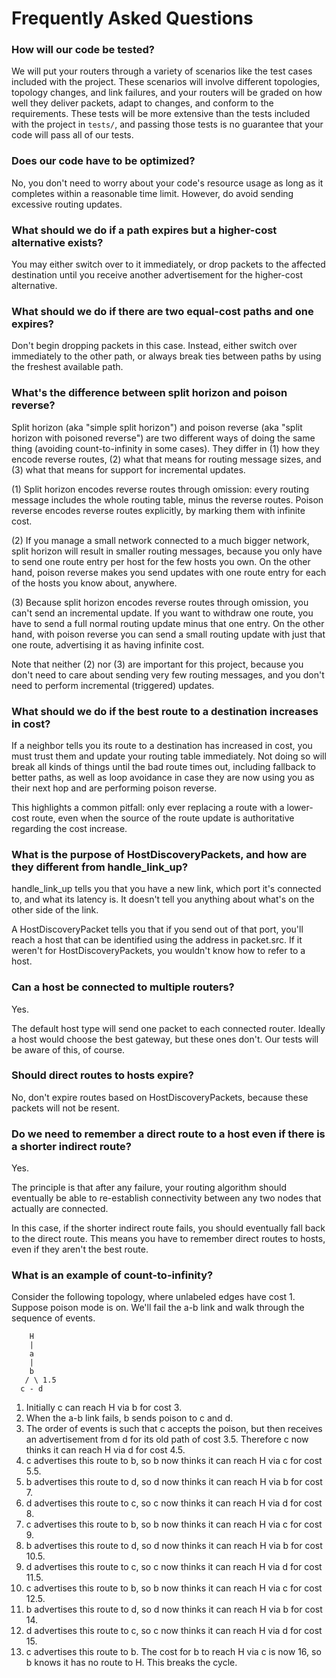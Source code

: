 # Frequently Asked Questions

### How will our code be tested?

We will put your routers through a variety of scenarios like the test cases included with the project. These scenarios will involve different topologies, topology changes, and link failures, and your routers will be graded on how well they deliver packets, adapt to changes, and conform to the requirements. These tests will be more extensive than the tests included with the project in `tests/`, and passing those tests is no guarantee that your code will pass all of our tests.

### Does our code have to be optimized?

No, you don't need to worry about your code's resource usage as long as it completes within a reasonable time limit. However, do avoid sending excessive routing updates.

### What should we do if a path expires but a higher-cost alternative exists? 

You may either switch over to it immediately, or drop packets to the affected destination until you receive another advertisement for the higher-cost alternative.

### What should we do if there are two equal-cost paths and one expires?

Don't begin dropping packets in this case. Instead, either switch over immediately to the other path, or always break ties between paths by using the freshest available path.

### What's the difference between split horizon and poison reverse?

Split horizon (aka "simple split horizon") and poison reverse (aka "split horizon with poisoned reverse") are two different ways of doing the same thing (avoiding count-to-infinity in some cases). They differ in (1) how they encode reverse routes, (2) what that means for routing message sizes, and (3) what that means for support for incremental updates.

(1) Split horizon encodes reverse routes through omission: every routing message includes the whole routing table, minus the reverse routes. Poison reverse encodes reverse routes explicitly, by marking them with infinite cost.

(2) If you manage a small network connected to a much bigger network, split horizon will result in smaller routing messages, because you only have to send one route entry per host for the few hosts you own. On the other hand, poison reverse makes you send updates with one route entry for each of the hosts you know about, anywhere.

(3) Because split horizon encodes reverse routes through omission, you can't send an incremental update. If you want to withdraw one route, you have to send a full normal routing update minus that one entry. On the other hand, with poison reverse you can send a small routing update with just that one route, advertising it as having infinite cost.

Note that neither (2) nor (3) are important for this project, because you don't need to care about sending very few routing messages, and you don't need to perform incremental (triggered) updates.

### What should we do if the best route to a destination increases in cost? 

If a neighbor tells you its route to a destination has increased in cost, you must trust them and update your routing table immediately. Not doing so will break all kinds of things until the bad route times out, including fallback to better paths, as well as loop avoidance in case they are now using you as their next hop and are performing poison reverse.

This highlights a common pitfall: only ever replacing a route with a lower-cost route, even when the source of the route update is authoritative regarding the cost increase.

### What is the purpose of HostDiscoveryPackets, and how are they different from handle\_link\_up?

handle\_link\_up tells you that you have a new link, which port it's connected to, and what its latency is. It doesn't tell you anything about what's on the other side of the link.

A HostDiscoveryPacket tells you that if you send out of that port, you'll reach a host that can be identified using the address in packet.src. If it weren't for HostDiscoveryPackets, you wouldn't know how to refer to a host.

### Can a host be connected to multiple routers? 

Yes.

The default host type will send one packet to each connected router. Ideally a host would choose the best gateway, but these ones don't. Our tests will be aware of this, of course.

### Should direct routes to hosts expire? 

No, don't expire routes based on HostDiscoveryPackets, because these packets will not be resent.

### Do we need to remember a direct route to a host even if there is a shorter indirect route? 

Yes.

The principle is that after any failure, your routing algorithm should eventually be able to re-establish connectivity between any two nodes that actually are connected.

In this case, if the shorter indirect route fails, you should eventually fall back to the direct route. This means you have to remember direct routes to hosts, even if they aren't the best route.

### What is an example of count-to-infinity?

Consider the following topology, where unlabeled edges have cost 1. Suppose poison mode is on. We'll fail the a-b link and walk through the sequence of events.

```
    H
    |
    a
    |
    b
   / \ 1.5
  c - d
```

1. Initially c can reach H via b for cost 3.
2. When the a-b link fails, b sends poison to c and d.
3. The order of events is such that c accepts the poison, but then receives an advertisement from d for its old path of cost 3.5. Therefore c now thinks it can reach H via d for cost 4.5.
4. c advertises this route to b, so b now thinks it can reach H via c for cost 5.5.
5. b advertises this route to d, so d now thinks it can reach H via b for cost 7.
6. d advertises this route to c, so c now thinks it can reach H via d for cost 8.
7. c advertises this route to b, so b now thinks it can reach H via c for cost 9.
8. b advertises this route to d, so d now thinks it can reach H via b for cost 10.5.
9. d advertises this route to c, so c now thinks it can reach H via d for cost 11.5.
10. c advertises this route to b, so b now thinks it can reach H via c for cost 12.5.
11. b advertises this route to d, so d now thinks it can reach H via b for cost 14.
12. d advertises this route to c, so c now thinks it can reach H via d for cost 15.
13. c advertises this route to b. The cost for b to reach H via c is now 16, so b knows it has no route to H. This breaks the cycle.
